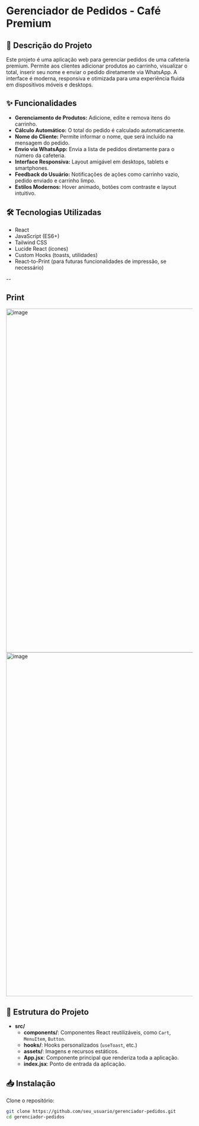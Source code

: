 # Gerenciador de Pedidos - Café Premium

## 🧾 Descrição do Projeto
Este projeto é uma aplicação web para gerenciar pedidos de uma cafeteria premium. Permite aos clientes adicionar produtos ao carrinho, visualizar o total, inserir seu nome e enviar o pedido diretamente via WhatsApp. A interface é moderna, responsiva e otimizada para uma experiência fluida em dispositivos móveis e desktops.

## ✨ Funcionalidades
- **Gerenciamento de Produtos:** Adicione, edite e remova itens do carrinho.
- **Cálculo Automático:** O total do pedido é calculado automaticamente.
- **Nome do Cliente:** Permite informar o nome, que será incluído na mensagem do pedido.
- **Envio via WhatsApp:** Envia a lista de pedidos diretamente para o número da cafeteria.
- **Interface Responsiva:** Layout amigável em desktops, tablets e smartphones.
- **Feedback do Usuário:** Notificações de ações como carrinho vazio, pedido enviado e carrinho limpo.
- **Estilos Modernos:** Hover animado, botões com contraste e layout intuitivo.

## 🛠 Tecnologias Utilizadas
- React
- JavaScript (ES6+)
- Tailwind CSS
- Lucide React (ícones)
- Custom Hooks (toasts, utilidades)
- React-to-Print (para futuras funcionalidades de impressão, se necessário)

--
## Print
<img width="1373" height="929" alt="image" src="https://github.com/user-attachments/assets/2fc386c5-1af8-4fd7-bdd0-e3bdfb4d59df" />
<img width="1373" height="929" alt="image" src="https://github.com/user-attachments/assets/d0432fd0-f53b-4762-8cfb-6e0969cee5f7" />



## 📂 Estrutura do Projeto
- **src/**
  - **components/**: Componentes React reutilizáveis, como `Cart`, `MenuItem`, `Button`.
  - **hooks/**: Hooks personalizados (`useToast`, etc.)
  - **assets/**: Imagens e recursos estáticos.
  - **App.jsx**: Componente principal que renderiza toda a aplicação.
  - **index.jsx**: Ponto de entrada da aplicação.

## 📥 Instalação
Clone o repositório:
```bash
git clone https://github.com/seu_usuario/gerenciador-pedidos.git
cd gerenciador-pedidos
 
